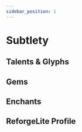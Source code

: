 ```yaml
---
sidebar_position: 1
---
```


# Subtlety

## Talents & Glyphs

## Gems

## Enchants

## ReforgeLite Profile

